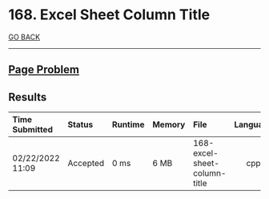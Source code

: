 # 168. Excel Sheet Column Title

[GO BACK](../README.md)

___

## [Page Problem](https://leetcode.com/problems/excel-sheet-column-title/)

## Results

| Time Submitted   | Status   | Runtime | Memory | File                         | Language |
| :--------------- | :------- | :------ | :----- | :--------------------------- | :------: |
| 02/22/2022 11:09 | Accepted | 0 ms    | 6 MB   | 168-excel-sheet-column-title |   cpp    |
